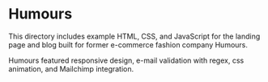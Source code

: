 # Humours
This directory includes example HTML, CSS, and JavaScript for the landing page and blog built for former e-commerce fashion company Humours.

Humours featured responsive design, e-mail validation with regex, css animation, and Mailchimp integration.
